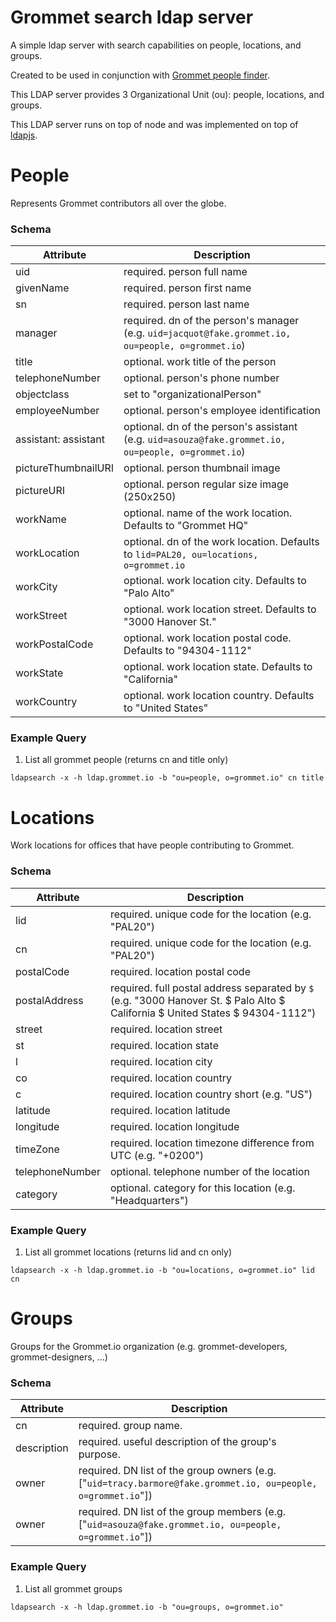 # Grommet search ldap server

A simple ldap server with search capabilities on people, locations, and groups.

Created to be used in conjunction with [Grommet people finder](https://github.com/grommet/grommet-people-finder).

This LDAP server provides 3 Organizational Unit (ou): people, locations, and groups.

This LDAP server runs on top of node and was implemented on top of [ldapjs]().

# People

Represents Grommet contributors all over the globe.

### Schema

| **Attribute** | **Description** |
|--------|--------|
|uid | required. person full name |
|givenName| required. person first name |
|sn| required. person last name |
| manager | required. dn of the person's manager (e.g. `uid=jacquot@fake.grommet.io, ou=people, o=grommet.io`) |
| title | optional. work title of the person |
|telephoneNumber| optional. person's phone number |
|objectclass| set to "organizationalPerson" |
|employeeNumber| optional. person's employee identification |
| assistant: assistant | optional. dn of the person's assistant (e.g. `uid=asouza@fake.grommet.io, ou=people, o=grommet.io`) |
|pictureThumbnailURI| optional. person thumbnail image |
|pictureURI| optional. person regular size image (250x250) |
|workName| optional. name of the work location. Defaults to "Grommet HQ" |
|workLocation| optional. dn of the work location. Defaults to `lid=PAL20, ou=locations, o=grommet.io` |
|workCity| optional. work location city. Defaults to "Palo Alto" |
|workStreet| optional. work location street. Defaults to "3000 Hanover St." |
|workPostalCode| optional. work location postal code. Defaults to "94304-1112" |
|workState| optional. work location state. Defaults to "California" |
|workCountry| optional. work location country. Defaults to "United States" |

### Example Query

1. List all grommet people (returns cn and title only)

```
ldapsearch -x -h ldap.grommet.io -b "ou=people, o=grommet.io" cn title
```

# Locations

Work locations for offices that have people contributing to Grommet.

### Schema

| **Attribute** | **Description** |
|--------|--------|
|lid | required. unique code for the location (e.g. "PAL20") |
|cn | required. unique code for the location (e.g. "PAL20") |
|postalCode| required. location postal code |
|postalAddress| required. full postal address separated by `$` (e.g. "3000 Hanover St. $ Palo Alto $ California $ United States $ 94304-1112")  |
| street | required. location street |
| st | required. location state |
| l | required. location city |
| co | required. location country |
| c | required. location country short (e.g. "US") |
| latitude | required. location latitude |
| longitude | required. location longitude |
| timeZone | required. location timezone difference from UTC (e.g. "+0200") |
| telephoneNumber | optional. telephone number of the location |
| category | optional. category for this location (e.g. "Headquarters")

### Example Query

1. List all grommet locations (returns lid and cn only)

```
ldapsearch -x -h ldap.grommet.io -b "ou=locations, o=grommet.io" lid cn
```

# Groups

Groups for the Grommet.io organization (e.g. grommet-developers, grommet-designers, ...)

### Schema

| **Attribute** | **Description** |
|--------|--------|
|cn| required. group name.
|description| required. useful description of the group's purpose.
|owner | required. DN list of the group owners (e.g. ["`uid=tracy.barmore@fake.grommet.io, ou=people, o=grommet.io`"]) |
|owner | required. DN list of the group members (e.g. ["`uid=asouza@fake.grommet.io, ou=people, o=grommet.io`"]) |

### Example Query

1. List all grommet groups

```
ldapsearch -x -h ldap.grommet.io -b "ou=groups, o=grommet.io"
```
